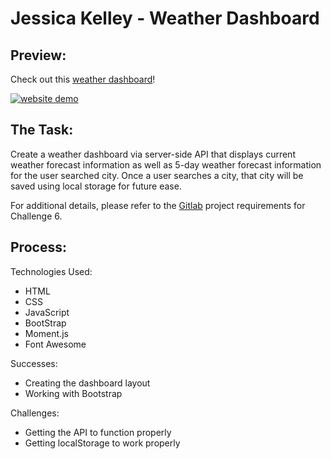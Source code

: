 # Jessica Kelley - Weather Dashboard

## Preview:

Check out this [weather dashboard](https://jessicaakelley.github.io/weather-dashboard/)!

[![website demo](gif)](link)

## The Task:

Create a weather dashboard via server-side API that displays current weather forecast information as well as 5-day weather forecast information for the user searched city. Once a user searches a city, that city will be saved using local storage for future ease.

For additional details, please refer to the [Gitlab](https://ucb.bootcampcontent.com/UCB-Coding-Bootcamp/ucb-virt-bo-fsf-pt-04-2021-u-b/-/tree/master/06-Server-Side-APIs/02-Challenge) project requirements for Challenge 6.

## Process:

Technologies Used:

- HTML
- CSS
- JavaScript
- BootStrap
- Moment.js
- Font Awesome

Successes:

- Creating the dashboard layout
- Working with Bootstrap

Challenges:

- Getting the API to function properly
- Getting localStorage to work properly
